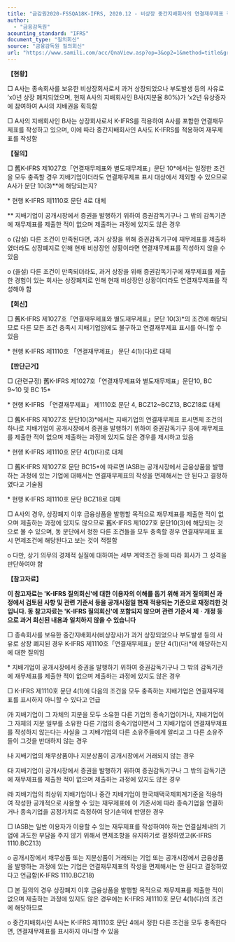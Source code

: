 ```yaml
---
title: "금감원2020-FSSQA18K-IFRS, 2020.12 - 비상장 중간지배회사의 연결재무제표 작성 의무 관련 (회신일 '12.1.5.)"
author:
  - "금융감독원"
acounting_standard: "IFRS"
document_type: "질의회신"
source: "금융감독원 질의회신"
url: "https://www.samili.com/acc/QnaView.asp?op=3&op2=1&method=title&group=2122-15;1&orgcode=1&searchword=&page=4&code=%EA%B8%88%EA%B0%90%EC%9B%902020%2DFSSQA18%5FK%2DIFRS%3A20201229"
---
```

**【현황】**

□ A사는 종속회사를 보유한 비상장회사로서 과거 상장되었으나 부도발생 등의 사유로 ’x0년 상장 폐지되었으며, 현재 A사의 지배회사인 B사(지분율 80%)가 ’x2년 유상증자에 참여하여 A사의 지배권을 획득함

  

□ A사의 지배회사인 B사는 상장회사로서 K-IFRS를 적용하여 A사를 포함한 연결재무제표를 작성하고 있으며, 이에 따라 중간지배회사인 A사도 K-IFRS를 적용하여 재무제표를 작성함

  
**【질의】**

□ 舊K-IFRS 제1027호「연결재무제표와 별도재무제표」문단 10\*에서는 일정한 조건을 모두 충족할 경우 지배기업이더라도 연결재무제표 표시 대상에서 제외할 수 있으므로 A사가 문단 10(3)\*\*에 해당되는지?

\* 현행 K-IFRS 제1110호 문단 4로 대체

\*\* 지배기업이 공개시장에서 증권을 발행하기 위하여 증권감독기구나 그 밖의 감독기관에 재무제표를 제출한 적이 없으며 제출하는 과정에 있지도 않은 경우

o (갑설) 다른 조건이 만족된다면, 과거 상장을 위해 증권감독기구에 재무제표를 제출하였더라도 상장폐지로 인해 현재 비상장인 상황이라면 연결재무제표를 작성하지 않을 수 있음

o (을설) 다른 조건이 만족되더라도, 과거 상장을 위해 증권감독기구에 재무제표를 제출한 경험이 있는 회사는 상장폐지로 인해 현재 비상장인 상황이더라도 연결재무제표를 작성해야 함

  
  

**【회신】**

□ 舊K-IFRS 제1027호「연결재무제표와 별도재무제표」문단 10(3)\*의 조건에 해당되므로 다른 모든 조건 충족시 지배기업임에도 불구하고 연결재무제표 표시를 아니할 수 있음

\* 현행 K-IFRS 제1110호 「연결재무제표」 문단 4(1)(다)로 대체

  
  

**【판단근거】**

□ (관련규정) 舊K-IFRS 제1027호「연결재무제표와 별도재무제표」문단10, BC 9~10 및 BC 15\*

\* 현행 K-IFRS 「연결재무제표」 제1110호 문단 4, BCZ12~BCZ13, BCZ18로 대체

  

□ 舊K-IFRS 제1027호 문단10(3)\*에서는 지배기업의 연결재무제표 표시면제 조건의 하나로 지배기업이 공개시장에서 증권을 발행하기 위하여 증권감독기구 등에 재무제표를 제출한 적이 없으며 제출하는 과정에 있지도 않은 경우를 제시하고 있음

\* 현행 K-IFRS 제1110호 문단 4(1)(다)로 대체

  

□ 舊K-IFRS 제1027호 문단 BC15\*에 따르면 IASB는 공개시장에서 금융상품을 발행하는 과정에 있는 기업에 대해서는 연결재무제표의 작성을 면제해서는 안 된다고 결정하였다고 기술됨

\* 현행 K-IFRS 제1110호 문단 BCZ18로 대체

  

□ A사의 경우, 상장폐지 이후 금융상품을 발행할 목적으로 재무제표를 제출한 적이 없으며 제출하는 과정에 있지도 않으므로 舊K-IFRS 제1027호 문단10(3)에 해당되는 것으로 볼 수 있으며, 동 문단에서 정한 다른 조건들을 모두 충족할 경우 연결재무제표 표시 면제조건에 해당된다고 보는 것이 적절함

o 다만, 상기 의무의 경제적 실질에 대하여는 세부 계약조건 등에 따라 회사가 그 성격을 판단하여야 함

  
**【참고자료】**

**이 참고자료는 'K-IFRS 질의회신'에 대한 이용자의 이해를 돕기 위해 과거 질의회신 과정에서 검토된 사항 및 관련 기준서 등을 공개시점일 현재 적용되는 기준으로 재정리한 것입니다. 동 참고자료는 'K-IFRS 질의회신'에 포함되지 않으며 관련 기준서 제ㆍ개정 등으로 과거 회신된 내용과 일치하지 않을 수 있습니다**

  

□ 종속회사를 보유한 중간지배회사(비상장사)가 과거 상장되었으나 부도발생 등의 사유로 상장 폐지된 경우 K-IFRS 제1110호「연결재무제표」문단 4(1)(다)\*에 해당하는지에 대한 질의임

\* 지배기업이 공개시장에서 증권을 발행하기 위하여 증권감독기구나 그 밖의 감독기관에 재무제표를 제출한 적이 없으며 제출하는 과정에 있지도 않은 경우

  

□ K-IFRS 제1110호 문단 4(1)에 다음의 조건을 모두 충족하는 지배기업은 연결재무제표를 표시하지 아니할 수 있다고 언급

㈎ 지배기업이 그 자체의 지분을 모두 소유한 다른 기업의 종속기업이거나, 지배기업이 그 자체의 지분 일부를 소유한 다른 기업의 종속기업이면서 그 지배기업이 연결재무제표를 작성하지 않는다는 사실을 그 지배기업의 다른 소유주들에게 알리고 그 다른 소유주들이 그것을 반대하지 않는 경우

㈏ 지배기업의 채무상품이나 지분상품이 공개시장에서 거래되지 않는 경우

㈐ 지배기업이 공개시장에서 증권을 발행하기 위하여 증권감독기구나 그 밖의 감독기관에 재무제표를 제출한 적이 없으며 제출하는 과정에 있지도 않은 경우

㈑ 지배기업의 최상위 지배기업이나 중간 지배기업이 한국채택국제회계기준을 적용하여 작성한 공개적으로 사용할 수 있는 재무제표에 이 기준서에 따라 종속기업을 연결하거나 종속기업을 공정가치로 측정하여 당기손익에 반영한 경우

  

□ IASB는 일반 이용자가 이용할 수 있는 재무제표를 작성하여야 하는 연결실체내의 기업에 과도한 부담을 주지 않기 위해서 면제조항을 유지하기로 결정하였고(K-IFRS 1110.BCZ13)

o 공개시장에서 채무상품 또는 지분상품이 거래되는 기업 또는 공개시장에서 금융상품을 발행하는 과정에 있는 기업은 연결재무제표의 작성을 면제해서는 안 된다고 결정하였다고 언급함(K-IFRS 1110.BCZ18)

  

□ 본 질의의 경우 상장폐지 이후 금융상품을 발행할 목적으로 재무제표를 제출한 적이 없으며 제출하는 과정에 있지도 않은 경우에는 K-IFRS 제1110호 문단 4(1)(다)의 조건에 해당하므로

o 중간지배회사인 A사는 K-IFRS 제1110호 문단 4에서 정한 다른 조건을 모두 충족한다면, 연결재무제표를 표시하지 아니할 수 있음
